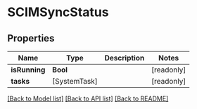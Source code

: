 # SCIMSyncStatus

## Properties
Name | Type | Description | Notes
------------ | ------------- | ------------- | -------------
**isRunning** | **Bool** |  | [readonly] 
**tasks** | [SystemTask] |  | [readonly] 

[[Back to Model list]](../README.md#documentation-for-models) [[Back to API list]](../README.md#documentation-for-api-endpoints) [[Back to README]](../README.md)


